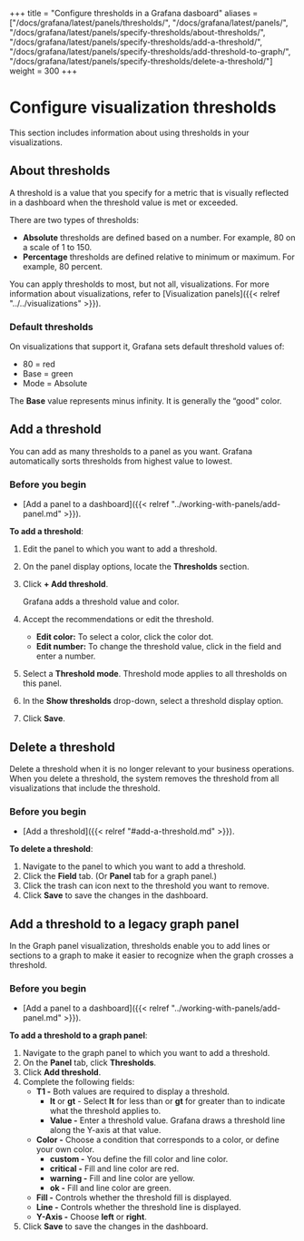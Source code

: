 +++
title = "Configure thresholds in a Grafana dasboard"
aliases = ["/docs/grafana/latest/panels/thresholds/", "/docs/grafana/latest/panels/", "/docs/grafana/latest/panels/specify-thresholds/about-thresholds/", "/docs/grafana/latest/panels/specify-thresholds/add-a-threshold/", "/docs/grafana/latest/panels/specify-thresholds/add-threshold-to-graph/", "/docs/grafana/latest/panels/specify-thresholds/delete-a-threshold/"]
weight = 300
+++

# Configure visualization thresholds

This section includes information about using thresholds in your visualizations.

## About thresholds

A threshold is a value that you specify for a metric that is visually reflected in a dashboard when the threshold value is met or exceeded.

There are two types of thresholds:

- **Absolute** thresholds are defined based on a number. For example, 80 on a scale of 1 to 150.
- **Percentage** thresholds are defined relative to minimum or maximum. For example, 80 percent.

You can apply thresholds to most, but not all, visualizations. For more information about visualizations, refer to [Visualization panels]({{< relref "../../visualizations" >}}).

### Default thresholds

On visualizations that support it, Grafana sets default threshold values of:

- 80 = red
- Base = green
- Mode = Absolute

The **Base** value represents minus infinity. It is generally the “good” color.

## Add a threshold

You can add as many thresholds to a panel as you want. Grafana automatically sorts thresholds from highest value to lowest.

### Before you begin

- [Add a panel to a dashboard]({{< relref "../working-with-panels/add-panel.md" >}}).

**To add a threshold**:

1. Edit the panel to which you want to add a threshold.
1. On the panel display options, locate the **Thresholds** section.
1. Click **+ Add threshold**.

   Grafana adds a threshold value and color.

1. Accept the recommendations or edit the threshold.
   - **Edit color:** To select a color, click the color dot.
   - **Edit number:** To change the threshold value, click in the field and enter a number.
1. Select a **Threshold mode**.
   Threshold mode applies to all thresholds on this panel.
1. In the **Show thresholds** drop-down, select a threshold display option.
1. Click **Save**.

## Delete a threshold

Delete a threshold when it is no longer relevant to your business operations. When you delete a threshold, the system removes the threshold from all visualizations that include the threshold.

### Before you begin

- [Add a threshold]({{< relref "#add-a-threshold.md" >}}).

**To delete a threshold**:

1. Navigate to the panel to which you want to add a threshold.
1. Click the **Field** tab. (Or **Panel** tab for a graph panel.)
1. Click the trash can icon next to the threshold you want to remove.
1. Click **Save** to save the changes in the dashboard.

## Add a threshold to a legacy graph panel

In the Graph panel visualization, thresholds enable you to add lines or sections to a graph to make it easier to recognize when the graph crosses a threshold.

### Before you begin

- [Add a panel to a dashboard]({{< relref "../working-with-panels/add-panel.md" >}}).

**To add a threshold to a graph panel**:

1. Navigate to the graph panel to which you want to add a threshold.
1. On the **Panel** tab, click **Thresholds**.
1. Click **Add threshold**.
1. Complete the following fields:
   - **T1 -** Both values are required to display a threshold.
     - **lt** or **gt** - Select **lt** for less than or **gt** for greater than to indicate what the threshold applies to.
     - **Value -** Enter a threshold value. Grafana draws a threshold line along the Y-axis at that value.
   - **Color -** Choose a condition that corresponds to a color, or define your own color.
     - **custom -** You define the fill color and line color.
     - **critical -** Fill and line color are red.
     - **warning -** Fill and line color are yellow.
     - **ok -** Fill and line color are green.
   - **Fill -** Controls whether the threshold fill is displayed.
   - **Line -** Controls whether the threshold line is displayed.
   - **Y-Axis -** Choose **left** or **right**.
1. Click **Save** to save the changes in the dashboard.
